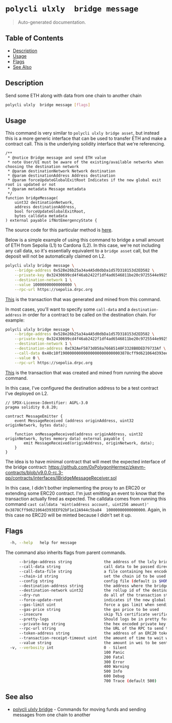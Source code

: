 # `polycli ulxly  bridge message`

> Auto-generated documentation.

## Table of Contents

- [Description](#description)
- [Usage](#usage)
- [Flags](#flags)
- [See Also](#see-also)

## Description

Send some ETH along with data from one chain to another chain

```bash
polycli ulxly  bridge message [flags]
```

## Usage

This command is very similar to `polycli ulxly bridge asset`, but instead this is a more generic interface that can be used to transfer ETH and make a contract call. This is the underlying solidity interface that we're  referencing.

```solidity
/**
 * @notice Bridge message and send ETH value
 * note User/UI must be aware of the existing/available networks when choosing the destination network
 * @param destinationNetwork Network destination
 * @param destinationAddress Address destination
 * @param forceUpdateGlobalExitRoot Indicates if the new global exit root is updated or not
 * @param metadata Message metadata
 */
function bridgeMessage(
    uint32 destinationNetwork,
    address destinationAddress,
    bool forceUpdateGlobalExitRoot,
    bytes calldata metadata
) external payable ifNotEmergencyState {
```

The source code for this particular method is [here](https://github.com/0xPolygonHermez/zkevm-contracts/blob/c8659e6282340de7bdb8fdbf7924a9bd2996bc98/contracts/v2/PolygonZkEVMBridgeV2.sol#L324-L337).

Below is a simple example of using this command to bridge a small amount of ETH from Sepolia (L1) to Cardona (L2). In this case, we're not including any call data, so it's essentially equivalent to a `bridge asset` call, but the deposit will not be automatically claimed on L2.

```bash
polycli ulxly bridge message \
    --bridge-address 0x528e26b25a34a4A5d0dbDa1d57D318153d2ED582 \
    --private-key 0x32430699cd4f46ab2422f1df4ad6546811be20c9725544e99253a887e971f92b \
    --destination-network 1 \
    --value 10000000000000000 \
    --rpc-url https://sepolia.drpc.org
```

[This](https://sepolia.etherscan.io/tx/0x1a6e2be69fa65e866889d95403b2fe820f08b6a07b96c6afbde646b8092addb2) is the transaction that was generated and mined from this command.

In most cases, you'll want to specify some `call-data` and a `destination-address` in order for a contract to be called on the destination chain. For example:
```bash
polycli ulxly bridge message \
    --bridge-address 0x528e26b25a34a4A5d0dbDa1d57D318153d2ED582 \
    --private-key 0x32430699cd4f46ab2422f1df4ad6546811be20c9725544e99253a887e971f92b \
    --destination-network 1 \
    --destination-address 0xC92AeF5873d058a76685140F3328B0DED79733Af \
    --call-data 0x40c10f190000000000000000000000003878cff9d621064d393eef92bf1e12a944c5ba84000000000000000000000000000000000000000000000000002386f26fc10000 \
    --value 0 \
    --rpc-url https://sepolia.drpc.org
```
[This](https://sepolia.etherscan.io/tx/0x517b9d827a3a81770d608a6b997e230d992e1e0cabc0fd2797285693b1cc6a9f) is the transaction that was created and mined from running the above command.

In this case, I've configured the destination address to be a test contract I've deployed on L2.
```soldity
// SPDX-License-Identifier: AGPL-3.0
pragma solidity 0.8.20;

contract MessageEmitter {
    event MessageReceived (address originAddress, uint32 originNetwork, bytes data);

    function onMessageReceived(address originAddress, uint32 originNetwork, bytes memory data) external payable {
        emit MessageReceived(originAddress, originNetwork, data);
    }
}
```

The idea is to have minimal contract that will meet the expected interface of the bridge contract: https://github.com/0xPolygonHermez/zkevm-contracts/blob/v9.0.0-rc.3-pp/contracts/interfaces/IBridgeMessageReceiver.sol

In this case, I didn't bother implementing the proxy to an ERC20 or extending some ERC20 contract. I'm just emitting an event to know that the transaction actually fired as expected.
The calldata comes from running this command `cast calldata 'mint(address account, uint256 amount)' 0x3878Cff9d621064d393EEF92bF1e12A944c5ba84  10000000000000000`. Again, in this case no ERC20 will be minted because I didn't set it up.


## Flags

```bash
  -h, --help   help for message
```

The command also inherits flags from parent commands.

```bash
      --bridge-address string              the address of the lxly bridge
      --call-data string                   call data to be passed directly with bridge-message or as an ERC20 Permit (default "0x")
      --call-data-file string              a file containing hex encoded call data
      --chain-id string                    set the chain id to be used in the transaction
      --config string                      config file (default is $HOME/.polygon-cli.yaml)
      --destination-address string         the address where the bridge will be sent to
      --destination-network uint32         the rollup id of the destination network
      --dry-run                            do all of the transaction steps but do not send the transaction
      --force-update-root                  indicates if the new global exit root is updated or not (default true)
      --gas-limit uint                     force a gas limit when sending a transaction
      --gas-price string                   the gas price to be used
      --insecure                           skip TLS certificate verification
      --pretty-logs                        Should logs be in pretty format or JSON (default true)
      --private-key string                 the hex encoded private key to be used when sending the tx
      --rpc-url string                     the URL of the RPC to send the transaction
      --token-address string               the address of an ERC20 token to be used (default "0x0000000000000000000000000000000000000000")
      --transaction-receipt-timeout uint   the amount of time to wait while trying to confirm a transaction receipt (default 60)
      --value string                       the amount in wei to be sent along with the transaction (default "0")
  -v, --verbosity int                      0 - Silent
                                           100 Panic
                                           200 Fatal
                                           300 Error
                                           400 Warning
                                           500 Info
                                           600 Debug
                                           700 Trace (default 500)
```

## See also

- [polycli ulxly bridge](polycli_ulxly_bridge.md) - Commands for moving funds and sending messages from one chain to another
